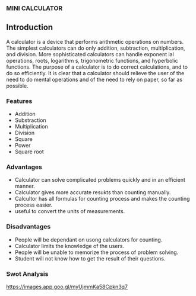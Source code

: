### MINI CALCULATOR

## Introduction

 A calculator is a device that performs arithmetic operations on numbers. The simplest calculators can do only addition, subtraction, multiplication, and division. More sophisticated calculators can handle exponent ial operations, roots, logarithm s, trigonometric functions, and hyperbolic functions.
 The purpose of a calculator is to do correct calculations, and to do so efficiently. It is clear that a calculator should relieve the user of the need to do mental operations and of the need to rely on paper, so far as possible.
 
 ### Features
 
*  Addition
* Substraction
* Multiplication
*  Division
*  Square
*  Power
*  Square root

### Advantages

* Calculator can solve complicated problems quickly and in an efficient manner.
* Calculator gives more accurate resukts than counting manually.
* Calcultor has all formulas for counting process and makes the counting process easier.
* useful to convert the units of measurements.

### Disadvantages

* People will be dependant on usong calculators for counting.
* Calculator limits the knowledge of the users.
* People will be unable to memorize the process of problem solving.
* Student will not know how to get the result of their questions. 


### Swot Analysis

https://images.app.goo.gl/myUjmmKa58Cpkn3q7



